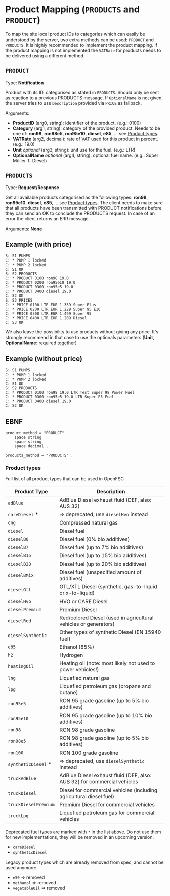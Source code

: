 # Product Mapping (`PRODUCTS` and `PRODUCT`)

To map the site local product IDs to categories which can easily be understood by the server, two extra methods can be used: `PRODUCT` and `PRODUCTS`.
It is highly recommended to implement the product mapping. If the product mapping is not implemented the `VATRate` for products needs to be delivered using a different method.

## `PRODUCT`

Type: **Notification**

Product with its ID, categorised as stated in `PRODUCTS`. Should only be sent as reaction to a previous PRODUCTS message. If `OptionalName` is not given, the server tries to use `Description` provided via `PRICE` as fallback.

Arguments:

- **ProductID** (arg0, string): identifier of the product. (e.g.: 0100)
- **Category** (arg1, string): category of the provided product. Needs to be one of: **ron98**, **ron98e5**, **ron95e10**, **diesel**, **e85**, ... see [Product types](#Product-types).
- **VATRate** (arg2, decimal): rate of VAT used for this product in percent. (e.g.: 19.0)
- **Unit** *optional* (arg3, string): unit use for the fuel. (e.g.: LTR)
- **OptionalName** *optional* (arg4, string): optional fuel name. (e.g.: Super Müller T. Diesel)

## `PRODUCTS`

Type: **Request/Response**

Get all available products categorised as the following types: **ron98**, **ron95e10**, **diesel**, **e85**, ... see [Product types](#Product-types). The client needs to make sure that all products have been transmitted with PRODUCT notifications before they can send an OK to conclude the PRODUCTS request. In case of an error the client returns an ERR message.

Arguments: **None**

## Example (with price)

```text
S: S1 PUMPS
C: * PUMP 1 locked
C: * PUMP 2 locked
C: S1 OK
S: S2 PRODUCTS
C: * PRODUCT 0100 ron98 19.0
C: * PRODUCT 0200 ron95e10 19.0
C: * PRODUCT 0300 ron95e5 19.0
C: * PRODUCT 0400 diesel 19.0
C: S2 OK
S: S3 PRICES
C: * PRICE 0100 LTR EUR 1.339 Super Plus
C: * PRICE 0200 LTR EUR 1.229 Super 95 E10
C: * PRICE 0300 LTR EUR 1.499 Super 95
C: * PRICE 0400 LTR EUR 1.209 Diesel
C: S3 OK
```

We also leave the possibility to use products without giving any price. It's strongly recommend in that case to use the optionals parameters (**Unit**, **OptionalName**: required together)

## Example (without price)

```text
S: S1 PUMPS
C: * PUMP 1 locked
C: * PUMP 2 locked
C: S1 OK
S: S2 PRODUCTS
C: * PRODUCT 0100 ron98 19.0 LTR Test Super 98 Power Fuel
C: * PRODUCT 0300 ron95e5 19.0 LTR Super E5 Fuel
C: * PRODUCT 0400 diesel 19.0
C: S2 OK
```

## EBNF

```text
product_method = "PRODUCT"
    space string
    space string
    space decimal .

products_method = "PRODUCTS" .
```

### Product types

Full list of all product types that can be used in OpenFSC

| Product Type         | Description                                                             |
| -------------------- | ----------------------------------------------------------------------- |
| `adBlue`             | AdBlue Diesel exhaust fluid (DEF, also: AUS 32)                         |
| `careDiesel` *       | => deprecated, use `dieselHvo` instead                                  |
| `cng`                | Compressed natural gas                                                  |
| `diesel`             | Diesel fuel                                                             |
| `dieselB0`           | Diesel fuel (0% bio additives)                                          |
| `dieselB7`           | Diesel fuel (up to 7% bio additives)                                    |
| `dieselB15`          | Diesel fuel (up to 15% bio additives)                                   |
| `dieselB20`          | Diesel fuel (up to 20% bio additives)                                   |
| `dieselBMix`         | Diesel fuel (unspecified amount of additives)                           |
| `dieselGtl`          | GTL/XTL Diesel (synthetic, gas-to-liquid or x-to-liquid)                |
| `dieselHvo`          | HVO or CARE Diesel                                                      |
| `dieselPremium`      | Premium Diesel                                                          |
| `dieselRed`          | Red/colored Diesel (used in agricultural vehicles or generators)        |
| `dieselSynthetic`    | Other types of synthetic Diesel (EN 15940 fuel)                         |
| `e85`                | Ethanol (85%)                                                           |
| `h2`                 | Hydrogen                                                                |
| `heatingOil`         | Heating oil (note: most likely not used to power vehicles!)             |
| `lng`                | Liquefied natural gas                                                   |
| `lpg`                | Liquefied petroleum gas (propane and butane)                            |
| `ron95e5`            | RON 95 grade gasoline (up to 5% bio additives)                          |
| `ron95e10`           | RON 95 grade gasoline (up to 10% bio additives)                         |
| `ron98`              | RON 98 grade gasoline                                                   |
| `ron98e5`            | RON 98 grade gasoline (up to 5% bio additives)                          |
| `ron100`             | RON 100 grade gasoline                                                  |
| `syntheticDiesel` *  | => deprecated, use `dieselSynthetic` instead                            |
| `truckAdBlue`        | AdBlue Diesel exhaust fluid (DEF, also: AUS 32) for commercial vehicles |
| `truckDiesel`        | Diesel for commercial vehicles (including agricultural diesel fuel)     |
| `truckDieselPremium` | Premium Diesel for commercial vehicles                                  |
| `truckLpg`           | Liquefied petroleum gas for commercial vehicles                         |

Deprecated fuel types are marked with `*` in the list above. Do not use them for new implementations, they will be removed in an upcoming version:

- `careDiesel`
- `syntheticDiesel`

Legacy product types which are already removed from spec, and cannot be used anymore:

- `e50` => removed
- `methanol` => removed
- `vegetableOil` => removed
